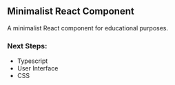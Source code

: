 ## Minimalist React Component

A minimalist React component for educational purposes.

### Next Steps:

* Typescript
* User Interface
* CSS
